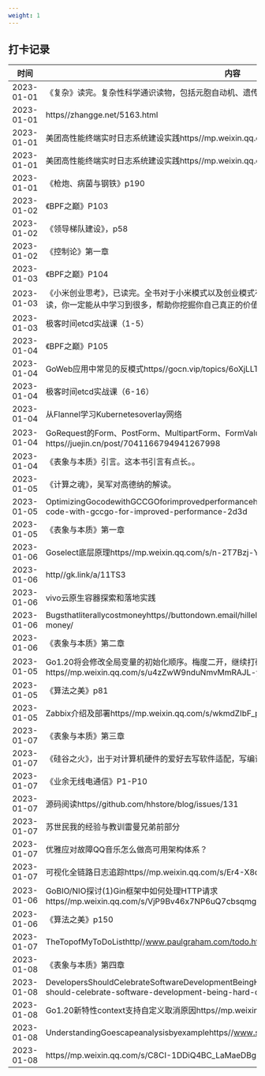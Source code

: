 ```yaml
---
weight: 1
---
```


## 打卡记录

|时间|内容|
 |----|----| 
|2023-01-01|《复杂》读完。复杂性科学通识读物，包括元胞自动机、遗传算法、可类比的程序、幂律、代谢比例等知识|
|2023-01-01|https//zhangge.net/5163.html|
|2023-01-01|美团高性能终端实时日志系统建设实践https//mp.weixin.qq.com/s/BAcB_LQ1Nr00Y7RxjRDK1g|
|2023-01-01|美团高性能终端实时日志系统建设实践https//mp.weixin.qq.com/s/BAcB_LQ1Nr00Y7RxjRDK1g|
|2023-01-01|《枪炮、病菌与钢铁》p190|
|2023-01-02|《BPF之巅》P103|
|2023-01-02|《领导梯队建设》，p58|
|2023-01-02|《控制论》第一章|
|2023-01-03|《BPF之巅》P104|
|2023-01-03|《小米创业思考》，已读完。全书对于小米模式以及创业模式有非常深入的思考，推荐在创业的伙伴认真研读，你一定能从中学习到很多，帮助你挖掘你自己真正的价值。|
|2023-01-03|极客时间etcd实战课（1-5）|
|2023-01-04|《BPF之巅》P105|
|2023-01-04|GoWeb应用中常见的反模式https//gocn.vip/topics/6oXjLLTGQv|
|2023-01-04|极客时间etcd实战课（6-16）|
|2023-01-04|从Flannel学习Kubernetesoverlay网络|
|2023-01-04|GoRequest的Form、PostForm、MultipartForm、FormValue()、FormPostValue()、FileValue()区别https//juejin.cn/post/7041166794941267998|
|2023-01-04|《表象与本质》引言。这本书引言有点长。。|
|2023-01-05|《计算之魂》，吴军对高德纳的解读。|
|2023-01-05|OptimizingGocodewithGCCGOforimprovedperformancehttps//dev.to/parmcoder/optimizing-go-code-with-gccgo-for-improved-performance-2d3d|
|2023-01-05|《表象与本质》第一章|
|2023-01-06|Goselect底层原理https//mp.weixin.qq.com/s/n-2T7Bzj-Yr5Pfz6ns5gHg|
|2023-01-06|http//gk.link/a/11TS3|
|2023-01-06|vivo云原生容器探索和落地实践|
|2023-01-06|Bugsthatliterallycostmoneyhttps//buttondown.email/hillelwayne/archive/bugs-that-literally-cost-money/|
|2023-01-06|《表象与本质》第二章|
|2023-01-05|Go1.20将会修改全局变量的初始化顺序。梅度二开，继续打破Go1兼容性承诺！https//mp.weixin.qq.com/s/u4zZwW9nduNmvMmRAJL-yA|
|2023-01-05|《算法之美》p81|
|2023-01-05|Zabbix介绍及部署https//mp.weixin.qq.com/s/wkmdZIbF_pG5krQ6DWJeZA|
|2023-01-07|《表象与本质》第三章|
|2023-01-07|《硅谷之火》，出于对计算机硬件的爱好去写软件适配，写编译器。|
|2023-01-07|《业余无线电通信》P1-P10|
|2023-01-07|源码阅读https//github.com/hhstore/blog/issues/131|
|2023-01-07|苏世民我的经验与教训雷曼兄弟前部分|
|2023-01-07|优雅应对故障QQ音乐怎么做高可用架构体系？|
|2023-01-07|可视化全链路日志追踪https//mp.weixin.qq.com/s/Er4-X8q5MKZZUgAUHyeLwA|
|2023-01-06|GoBIO/NIO探讨(1)Gin框架中如何处理HTTP请求https//mp.weixin.qq.com/s/VjP9Bv46x7NP6uQ7cbsqmg|
|2023-01-06|《算法之美》p150|
|2023-01-07|TheTopofMyToDoListhttp//www.paulgraham.com/todo.html|
|2023-01-08|《表象与本质》第四章|
|2023-01-08|DevelopersShouldCelebrateSoftwareDevelopmentBeingHardhttps//medium.com/codex/developers-should-celebrate-software-development-being-hard-c2e84d503cf|
|2023-01-08|Go1.20新特性context支持自定义取消原因https//mp.weixin.qq.com/s/X1R3lgTNkEpQLhbupcuOmQ|
|2023-01-08|UnderstandingGoescapeanalysisbyexamplehttps//www.sobyte.net/post/2022-03/go-escape/|
|2023-01-08|https//mp.weixin.qq.com/s/C8CI-1DDiQ4BC_LaMaeDBg|